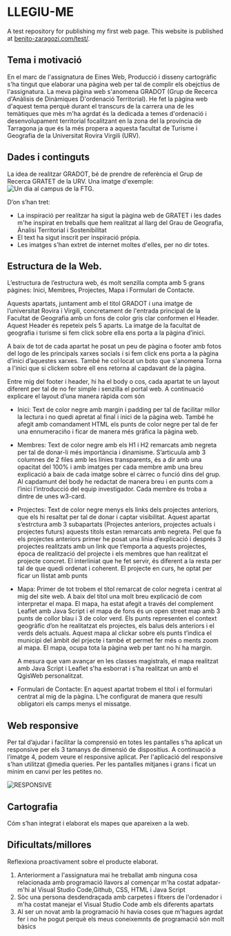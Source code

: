 # LLEGIU-ME
A test repository for publishing my first web page. This website is published at [benito-zaragozi.com/test/](https://github.com/AlbertRoviraDuch/test.git).

## Tema i motivació
En el marc de l'assignatura de Eines Web, Producció i disseny cartogràfic s'ha tingut que elaborar una pàgina web per tal de complir els obejctius de l'assignatura. La meva pàgina web s'anomena GRADOT (Grup de Recerca d'Anàlisis de Dinàmiques D'ordenació Territorial). He fet la pàgina web d'aquest tema perquè durant el transcurs de la carrera una de les temàtiques que mès m'ha agrdat és la dedicada a temes d'ordenació i desenvolupament territorial focalitzant en la zona del la província de Tarragona ja que és la més propera a aquesta facultat de Turisme i Geografia de la Universitat Rovira Virgili (URV).  

## Dades i continguts
La idea de realitzar GRADOT, bé de prendre de referència el Grup de Recerca GRATET de la URV.
Una imatge d'exemple:
![Un dia al campus de la FTG](./images/imatge-de-prova.jpg "Un dia al campus de la FTG").

D’on s’han tret:

- La inspiració per realitzar ha sigut la pàgina web de GRATET i les dades m'he inspirat en treballs que hem realitzat al llarg del Grau de Geografia, Ànalisi Territorial i Sostenibilitat 
- El text ha sigut inscrit per inspiració própia. 
- Les imatges s'han extret de internet moltes d'elles, per no dir totes. 


## Estructura de la Web. 
L’estructura de l’estructura web, és molt senzilla compta amb 5 grans pàgines: Inici, Membres, Projectes, Mapa i Formulari de Contacte. 

Aquests apartats, juntament amb el titol GRADOT i una imatge de l’universitat Rovira i Virgili, concretament de l'entrada principal de la Facultat de Geografia amb un fons de color gris clar conformen el Header. Aquest Header és repeteix pels 5 aparts. La imatge de la facultat de geografia i turisme si fem click sobre ella ens porta a la pàgina d’inici.  

A baix de tot de cada apartat he posat un peu de pàgina o footer amb fotos del logo de les principals xarxes socials i si fem click ens porta a la pàgina d’inici d’aquestes xarxes. També he col·locat un boto que s'anomena Torna a l'inici que si clickem sobre ell ens retorna al capdavant de la pàgina. 

Entre mig del footer i header, hi ha el body o cos, cada apartat te un layout diferent per tal de no fer simple i senzilla el portal web. A continuació explicare el layout d’una manera ràpida com són
  - Inici: Text de color negre amb margin i padding per tal de facilitar millor la lectura i no quedi apretat al final i inici de la pàgina web. També he afegit amb comandament HTML els punts de color negre per       tal de fer una ennumeraciño i ficar de manera més gràfica la pàgina web.
  - Membres: Text de color negre amb els H1 i H2 remarcats amb negreta per tal de donar-li més importància i dinamisme. S’articuula amb 3 columnes de 2 files amb les línies  transparents, és a dir amb una             opacitat del 100% i amb imatges per cada membre amb una breu explicació a baix de cada imatge sobre el càrrec o funció dins del grup. Al capdamunt del body he redactat de manera breu i en punts com a l’inici      l’introducció del equip investigador. Cada membre és troba a dintre de unes w3-card. 
  - Projectes: Text de color negre menys els links dels projectes anteriors, que els hi resaltat per tal de donar i captar visibilitat. Aquest apartat s’estrctura amb 3 subapartats (Projectes anteriors, projectes     actuals i projectes futurs) aquests títols estan remarcats amb negreta. Pel que fa els projectes anteriors primer he posat una línia d’explicació i després 3 projectes realitzats amb un link que t’emporta a       aquests projectes, época de realització del projecte i els membres que han realitzat el projecte concret. El interliniat que he fet servir, és diferent a la resta per tal de que quedi ordenat i coherent. El       projecte en curs, he optat per ficar un llistat amb punts
  - Mapa: Primer de tot trobem el títol remarcat de color negreta i centrat al mig del site web.  A baix del títol una molt breu explicació de com interpretar el mapa. El mapa, ha estat afegit a través del           complement Leaflet amb Java Script i el mapa de fons és un open street map amb 3 punts de collor blau i 3 de color verd. Els punts representen el context geogràfic d’on he realitatzat els projectes, els balus     dels anteriors i el verds dels actuals. Aquest mapa al clickar sobre els punts t’indica el municipi del àmbit del prjecte i també et permet fer més o ments zoom al mapa. El mapa, ocupa tota la pàgina web per      tant no hi ha margin.

    A mesura que vam avançar en les classes magistrals, el mapa realitzat amb Java Script i Leaflet s'ha esborrat i s'ha realitzat un amb el QgisWeb personalitzat. 
  - Formulari de Contacte: En aquest apartat trobem el titol i el formulari centrat al mig de la pàgina. L’he configurat de manera que resulti obligatori els camps menys el missatge. 


## Web responsive
Per tal d’ajudar i facilitar la comprensió en totes les pantalles s’ha aplicat un responsive per els 3 tamanys de dimensió de dispositius. A continuació a l’imatge 4, podem veure el responsive aplicat. Per l'aplicació del responsive s'han utilitzat @media queries. 
Per les pantalles mitjanes i grans i ficat un minim en canvi per les petites no. 

![RESPONSIVE](https://github.com/AlbertRoviraDuch/test/assets/168575868/d9106258-308e-44d7-bc81-58747eb4b552)

## Cartografia
Cóm s’han integrat i elaborat els mapes que apareixen a la web.

## Dificultats/millores
Reflexiona proactivament sobre el producte elaborat.

1. Anteriorment a l'assignatura mai he treballat amb ninguna cosa relacionada amb programació llavors al començar m'ha costat adpatar-m'hi al Visual Studio Code,Github, CSS, HTML i Java Script
2. Sòc una persona desdendraçada amb carpetes i fitxers de l'ordenador i m'ha costat manejar el Visual Studio Code amb els diferents apartats
3. Al ser un novat amb la programació hi havia coses que m'hagues agrdat fer i no he pogut perquè els meus coneixemnts de programació són molt bàsics
